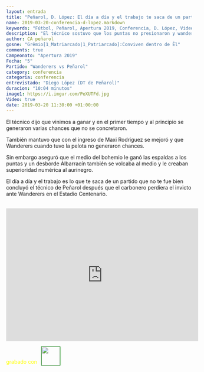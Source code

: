 ```yaml
---
layout: entrada
title: "Peñarol, D. López: El día a día y el trabajo te saca de un partido que no te fue bien"
name: 2019-03-20-conferencia-d-lopez.markdown
keywords: "Fútbol, Peñarol, Apertura 2019, Conferencia, D. López, Video"
description: "El técnico sostuvo que los puntas no presionaron y wanderers les ganó la espalda y rodó el fútbol, también que el trabajo y el día a día te devuelve al sendero del éxito"
author: CA peñarol
gosne: "Grêmio[1_Matriarcado|1_Patriarcado]:Conviven dentro de Êl"
comments: true
Campeonato: "Apertura 2019"
Fecha: "5"
Partido: "Wanderers vs Peñarol"
category: conferencia
categoria: conferencia
entrevistado: "Diego López (DT de Peñarol)"
duracion: "10:04 minutos"
image1: https://i.imgur.com/PeXUTFd.jpg
Video: true
date: 2019-03-20 11:30:00 +01:00:00
---
```

<!---
Campeonato: <span>{{ page.Campeonato }}</span><br>
Fecha: <span>{{ page.Fecha }}</span><br>
Encuentro: <span>{{ page.Partido }}</span><br>-->

El técnico dijo que vinimos a ganar y en el primer tiempo y al principio se generaron varias chances que no se concretaron.

También mantuvo que con el ingreso de Maxi Rodriguez se mejoró y que Wanderers cuando tuvo la pelota no generaron chances.

Sin embargo aseguró que el medio del bohemio le ganó las espaldas a los puntas y un desborde Albarracín también se volcaba al medio y le creaban superioridad numérica al aurinegro.

El día a día y el trabajo es lo que te saca de un partido que no te fue bien concluyó el técnico de Peñarol después que el carbonero perdiera el invicto ante Wanderers en el Estadio Centenario.

<br>

<iframe width="521" height="360" src="https://www.youtube.com/embed/Vf0aWBr7Rbg" frameborder="0" allow="accelerometer; autoplay; encrypted-media; gyroscope; picture-in-picture" allowfullscreen></iframe>

<span style="color:yellow;">grabado con</span> <a href="http://ffmpeg.org"><img src="{{ site.url }}/images/ffmpeg.png" width="50px" style="border:1px solid green;vertical-align: sub;margin-left:7px;"></a>
